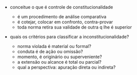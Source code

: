 - conceitue o que é controle de constitucionalidade
	- é um procedimento de análise comparativa
	- é cotejar, colocar em confronto, contra-provar
	- toda norma retira sua validade de outra q lhe é superior

- quais os critérios para classificar a inconstitucionalidade?
	- norma violada é material ou formal?
	- conduta é de ação ou omissão?
	- momento, é originário ou superveniente?
	- a extensão ou alcance é total ou parcial?
	- qual a perspectiva: apuração direta ou indireta?




